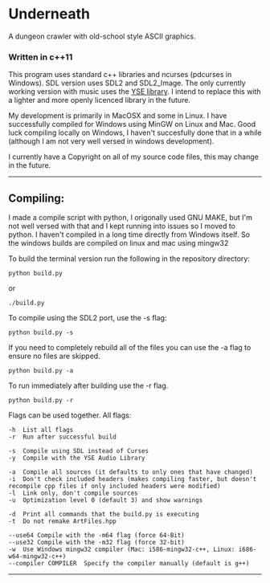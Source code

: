 # Underneath

A dungeon crawler with old-school style ASCII graphics.


### Written in c++11

This program uses standard c++ libraries and ncurses (pdcurses in Windows).
SDL version uses SDL2 and SDL2_Image.
The only currently working version with music uses the [YSE library](http://www.attr-x.net/yse/). I intend to replace this with a lighter and more openly licenced library in the future.

My development is primarily in MacOSX and some in Linux. I have successfully compiled for Windows using MinGW on Linux and Mac. Good luck compiling locally on Windows, I haven't succesfully done that in a while (although I am not very well versed in windows development).


I currently have a Copyright on all of my source code files, this may change in the future. 

---


## Compiling:

I made a compile script with python, I origonally used GNU MAKE, but I'm not well versed with that and I kept running into issues so I moved to python. I haven't compiled in a long time directly from Windows itself. So the windows builds are compiled on linux and mac using mingw32

To build the terminal version run the following in the repository directory:
```
python build.py
```
or
```
./build.py
```


To compile using the SDL2 port, use the -s flag: 
```
python build.py -s
```

If you need to completely rebuild all of the files you can use the -a flag to ensure no files are skipped.
```
python build.py -a
```

To run immediately after building use the -r flag.
```
python build.py -r
```

Flags can be used together.
All flags:
```
-h  List all flags
-r  Run after successful build

-s  Compile using SDL instead of Curses
-y  Compile with the YSE Audio Library

-a  Compile all sources (it defaults to only ones that have changed)
-i  Don't check included headers (makes compiling faster, but doesn't recompile cpp files if only included headers were modified)
-l  Link only, don't compile sources
-u  Optimization level 0 (default 3) and show warnings

-d  Print all commands that the build.py is executing
-t  Do not remake ArtFiles.hpp

--use64 Compile with the -m64 flag (force 64-Bit)
--use32 Compile with the -m32 flag (force 32-bit)
-w  Use Windows mingw32 compiler (Mac: i586-mingw32-c++, Linux: i686-w64-mingw32-c++)
--compiler COMPILER  Specify the compiler manually (default is g++)
```

---
